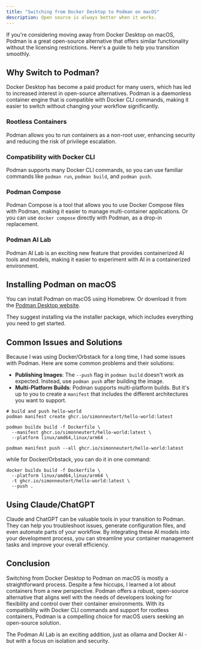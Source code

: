 ```yaml
---
title: "Switching from Docker Desktop to Podman on macOS"
description: Open source is always better when it works.
---
```


If you're considering moving away from Docker Desktop on macOS, Podman is a great open-source alternative that offers similar functionality without the licensing restrictions. Here's a guide to help you transition smoothly.

## Why Switch to Podman?

Docker Desktop has become a paid product for many users, which has led to increased interest in open-source alternatives. Podman is a daemonless container engine that is compatible with Docker CLI commands, making it easier to switch without changing your workflow significantly.

### Rootless Containers

Podman allows you to run containers as a non-root user, enhancing security and reducing the risk of privilege escalation.

### Compatibility with Docker CLI

Podman supports many Docker CLI commands, so you can use familiar commands like `podman run`, `podman build`, and `podman push`.

### Podman Compose

Podman Compose is a tool that allows you to use Docker Compose files with Podman, making it easier to manage multi-container applications. Or you can use `docker compose` directly with Podman, as a drop-in replacement.

### Podman AI Lab

Podman AI Lab is an exciting new feature that provides containerized AI tools and models, making it easier to experiment with AI in a containerized environment.

## Installing Podman on macOS

You can install Podman on macOS using Homebrew. Or download it from the [Podman Desktop website](https://podman.io/).

They suggest installing via the installer package, which includes everything you need to get started.

## Common Issues and Solutions

Because I was using Docker/Orbstack for a long time, I had some issues with Podman. Here are some common problems and their solutions:

- **Publishing Images**: The `--push` flag in `podman build` doesn't work as expected. Instead, use `podman push` after building the image.
- **Multi-Platform Builds**: Podman supports multi-platform builds. But it's up to you to create a `manifest` that includes the different architectures you want to support.

```
# build and push hello-world
podman manifest create ghcr.io/simonneutert/hello-world:latest

podman buildx build -f Dockerfile \
  --manifest ghcr.io/simonneutert/hello-world:latest \
  --platform linux/amd64,linux/arm64 .

podman manifest push --all ghcr.io/simonneutert/hello-world:latest
```

while for Docker/Orbstack, you can do it in one command:

```
docker buildx build -f Dockerfile \
  --platform linux/amd64,linux/arm64 \
  -t ghcr.io/simonneutert/hello-world:latest \
  --push .
```

## Using Claude/ChatGPT

Claude and ChatGPT can be valuable tools in your transition to Podman. They can help you troubleshoot issues, generate configuration files, and even automate parts of your workflow. By integrating these AI models into your development process, you can streamline your container management tasks and improve your overall efficiency.

## Conclusion

Switching from Docker Desktop to Podman on macOS is mostly a straightforward process. Despite a few hiccups, I learned a lot about containers from a new perspective. Podman offers a robust, open-source alternative that aligns well with the needs of developers looking for flexibility and control over their container environments. With its compatibility with Docker CLI commands and support for rootless containers, Podman is a compelling choice for macOS users seeking an open-source solution.

The Podman AI Lab is an exciting addition, just as ollama and Docker AI - but with a focus on isolation and security.
